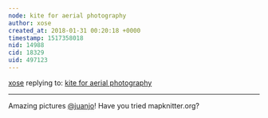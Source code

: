 ```yaml
---
node: kite for aerial photography
author: xose
created_at: 2018-01-31 00:20:18 +0000
timestamp: 1517358018
nid: 14988
cid: 18329
uid: 497123
---
```




[xose](../profile/xose) replying to: [kite for aerial photography](../notes/Juanjo/10-01-2017/kite-for-aerial-photography)

----
Amazing pictures [@juanjo](/profile/juanjo)! Have you tried mapknitter.org?
